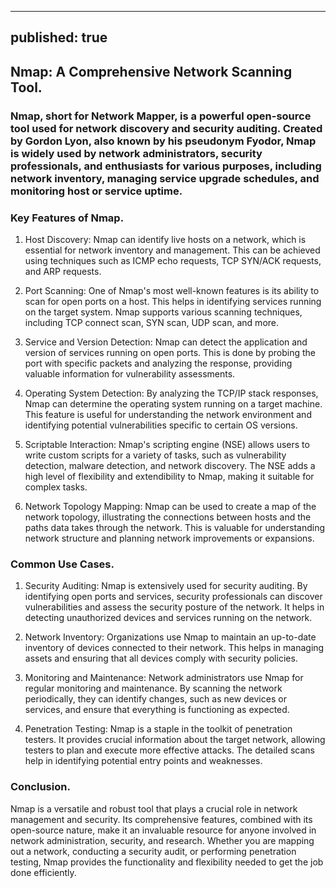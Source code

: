
---
published: true
---
## Nmap: A Comprehensive Network Scanning Tool.



### Nmap, short for Network Mapper, is a powerful open-source tool used for network discovery and security auditing. Created by Gordon Lyon, also known by his pseudonym Fyodor, Nmap is widely used by network administrators, security professionals, and enthusiasts for various purposes, including network inventory, managing service upgrade schedules, and monitoring host or service uptime.

### Key Features of Nmap.

01. Host Discovery:
Nmap can identify live hosts on a network, which is essential for network inventory and management. This can be achieved using techniques such as ICMP echo requests, TCP SYN/ACK requests, and ARP requests.

02. Port Scanning:
One of Nmap's most well-known features is its ability to scan for open ports on a host. This helps in identifying services running on the target system. Nmap supports various scanning techniques, including TCP connect scan, SYN scan, UDP scan, and more.

03. Service and Version Detection:
Nmap can detect the application and version of services running on open ports. This is done by probing the port with specific packets and analyzing the response, providing valuable information for vulnerability assessments.

04. Operating System Detection:
By analyzing the TCP/IP stack responses, Nmap can determine the operating system running on a target machine. This feature is useful for understanding the network environment and identifying potential vulnerabilities specific to certain OS versions.

05. Scriptable Interaction:
Nmap's scripting engine (NSE) allows users to write custom scripts for a variety of tasks, such as vulnerability detection, malware detection, and network discovery. The NSE adds a high level of flexibility and extendibility to Nmap, making it suitable for complex tasks.

06. Network Topology Mapping:
Nmap can be used to create a map of the network topology, illustrating the connections between hosts and the paths data takes through the network. This is valuable for understanding network structure and planning network improvements or expansions.

### Common Use Cases.

01. Security Auditing:
Nmap is extensively used for security auditing. By identifying open ports and services, security professionals can discover vulnerabilities and assess the security posture of the network. It helps in detecting unauthorized devices and services running on the network.

02. Network Inventory:
Organizations use Nmap to maintain an up-to-date inventory of devices connected to their network. This helps in managing assets and ensuring that all devices comply with security policies.

03. Monitoring and Maintenance:
Network administrators use Nmap for regular monitoring and maintenance. By scanning the network periodically, they can identify changes, such as new devices or services, and ensure that everything is functioning as expected.

04. Penetration Testing:
Nmap is a staple in the toolkit of penetration testers. It provides crucial information about the target network, allowing testers to plan and execute more effective attacks. The detailed scans help in identifying potential entry points and weaknesses.

### Conclusion.

Nmap is a versatile and robust tool that plays a crucial role in network management and security. Its comprehensive features, combined with its open-source nature, make it an invaluable resource for anyone involved in network administration, security, and research. Whether you are mapping out a network, conducting a security audit, or performing penetration testing, Nmap provides the functionality and flexibility needed to get the job done efficiently.
